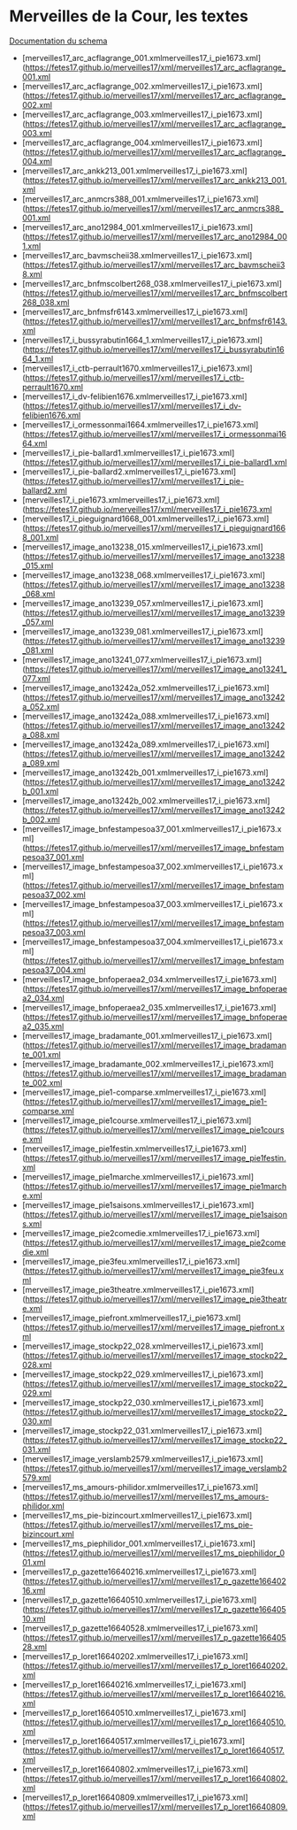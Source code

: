 
# Merveilles de la Cour, les textes

[Documentation du schema](https://fetes17.github.io/merveilles17/merveilles17.html)

* [merveilles17_arc_acflagrange_001.xmlmerveilles17_i_pie1673.xml](https://fetes17.github.io/merveilles17/xml/merveilles17_arc_acflagrange_001.xml
* [merveilles17_arc_acflagrange_002.xmlmerveilles17_i_pie1673.xml](https://fetes17.github.io/merveilles17/xml/merveilles17_arc_acflagrange_002.xml
* [merveilles17_arc_acflagrange_003.xmlmerveilles17_i_pie1673.xml](https://fetes17.github.io/merveilles17/xml/merveilles17_arc_acflagrange_003.xml
* [merveilles17_arc_acflagrange_004.xmlmerveilles17_i_pie1673.xml](https://fetes17.github.io/merveilles17/xml/merveilles17_arc_acflagrange_004.xml
* [merveilles17_arc_ankk213_001.xmlmerveilles17_i_pie1673.xml](https://fetes17.github.io/merveilles17/xml/merveilles17_arc_ankk213_001.xml
* [merveilles17_arc_anmcrs388_001.xmlmerveilles17_i_pie1673.xml](https://fetes17.github.io/merveilles17/xml/merveilles17_arc_anmcrs388_001.xml
* [merveilles17_arc_ano12984_001.xmlmerveilles17_i_pie1673.xml](https://fetes17.github.io/merveilles17/xml/merveilles17_arc_ano12984_001.xml
* [merveilles17_arc_bavmscheii38.xmlmerveilles17_i_pie1673.xml](https://fetes17.github.io/merveilles17/xml/merveilles17_arc_bavmscheii38.xml
* [merveilles17_arc_bnfmscolbert268_038.xmlmerveilles17_i_pie1673.xml](https://fetes17.github.io/merveilles17/xml/merveilles17_arc_bnfmscolbert268_038.xml
* [merveilles17_arc_bnfmsfr6143.xmlmerveilles17_i_pie1673.xml](https://fetes17.github.io/merveilles17/xml/merveilles17_arc_bnfmsfr6143.xml
* [merveilles17_i_bussyrabutin1664_1.xmlmerveilles17_i_pie1673.xml](https://fetes17.github.io/merveilles17/xml/merveilles17_i_bussyrabutin1664_1.xml
* [merveilles17_i_ctb-perrault1670.xmlmerveilles17_i_pie1673.xml](https://fetes17.github.io/merveilles17/xml/merveilles17_i_ctb-perrault1670.xml
* [merveilles17_i_dv-felibien1676.xmlmerveilles17_i_pie1673.xml](https://fetes17.github.io/merveilles17/xml/merveilles17_i_dv-felibien1676.xml
* [merveilles17_i_ormessonmai1664.xmlmerveilles17_i_pie1673.xml](https://fetes17.github.io/merveilles17/xml/merveilles17_i_ormessonmai1664.xml
* [merveilles17_i_pie-ballard1.xmlmerveilles17_i_pie1673.xml](https://fetes17.github.io/merveilles17/xml/merveilles17_i_pie-ballard1.xml
* [merveilles17_i_pie-ballard2.xmlmerveilles17_i_pie1673.xml](https://fetes17.github.io/merveilles17/xml/merveilles17_i_pie-ballard2.xml
* [merveilles17_i_pie1673.xmlmerveilles17_i_pie1673.xml](https://fetes17.github.io/merveilles17/xml/merveilles17_i_pie1673.xml
* [merveilles17_i_pieguignard1668_001.xmlmerveilles17_i_pie1673.xml](https://fetes17.github.io/merveilles17/xml/merveilles17_i_pieguignard1668_001.xml
* [merveilles17_image_ano13238_015.xmlmerveilles17_i_pie1673.xml](https://fetes17.github.io/merveilles17/xml/merveilles17_image_ano13238_015.xml
* [merveilles17_image_ano13238_068.xmlmerveilles17_i_pie1673.xml](https://fetes17.github.io/merveilles17/xml/merveilles17_image_ano13238_068.xml
* [merveilles17_image_ano13239_057.xmlmerveilles17_i_pie1673.xml](https://fetes17.github.io/merveilles17/xml/merveilles17_image_ano13239_057.xml
* [merveilles17_image_ano13239_081.xmlmerveilles17_i_pie1673.xml](https://fetes17.github.io/merveilles17/xml/merveilles17_image_ano13239_081.xml
* [merveilles17_image_ano13241_077.xmlmerveilles17_i_pie1673.xml](https://fetes17.github.io/merveilles17/xml/merveilles17_image_ano13241_077.xml
* [merveilles17_image_ano13242a_052.xmlmerveilles17_i_pie1673.xml](https://fetes17.github.io/merveilles17/xml/merveilles17_image_ano13242a_052.xml
* [merveilles17_image_ano13242a_088.xmlmerveilles17_i_pie1673.xml](https://fetes17.github.io/merveilles17/xml/merveilles17_image_ano13242a_088.xml
* [merveilles17_image_ano13242a_089.xmlmerveilles17_i_pie1673.xml](https://fetes17.github.io/merveilles17/xml/merveilles17_image_ano13242a_089.xml
* [merveilles17_image_ano13242b_001.xmlmerveilles17_i_pie1673.xml](https://fetes17.github.io/merveilles17/xml/merveilles17_image_ano13242b_001.xml
* [merveilles17_image_ano13242b_002.xmlmerveilles17_i_pie1673.xml](https://fetes17.github.io/merveilles17/xml/merveilles17_image_ano13242b_002.xml
* [merveilles17_image_bnfestampesoa37_001.xmlmerveilles17_i_pie1673.xml](https://fetes17.github.io/merveilles17/xml/merveilles17_image_bnfestampesoa37_001.xml
* [merveilles17_image_bnfestampesoa37_002.xmlmerveilles17_i_pie1673.xml](https://fetes17.github.io/merveilles17/xml/merveilles17_image_bnfestampesoa37_002.xml
* [merveilles17_image_bnfestampesoa37_003.xmlmerveilles17_i_pie1673.xml](https://fetes17.github.io/merveilles17/xml/merveilles17_image_bnfestampesoa37_003.xml
* [merveilles17_image_bnfestampesoa37_004.xmlmerveilles17_i_pie1673.xml](https://fetes17.github.io/merveilles17/xml/merveilles17_image_bnfestampesoa37_004.xml
* [merveilles17_image_bnfoperaea2_034.xmlmerveilles17_i_pie1673.xml](https://fetes17.github.io/merveilles17/xml/merveilles17_image_bnfoperaea2_034.xml
* [merveilles17_image_bnfoperaea2_035.xmlmerveilles17_i_pie1673.xml](https://fetes17.github.io/merveilles17/xml/merveilles17_image_bnfoperaea2_035.xml
* [merveilles17_image_bradamante_001.xmlmerveilles17_i_pie1673.xml](https://fetes17.github.io/merveilles17/xml/merveilles17_image_bradamante_001.xml
* [merveilles17_image_bradamante_002.xmlmerveilles17_i_pie1673.xml](https://fetes17.github.io/merveilles17/xml/merveilles17_image_bradamante_002.xml
* [merveilles17_image_pie1-comparse.xmlmerveilles17_i_pie1673.xml](https://fetes17.github.io/merveilles17/xml/merveilles17_image_pie1-comparse.xml
* [merveilles17_image_pie1course.xmlmerveilles17_i_pie1673.xml](https://fetes17.github.io/merveilles17/xml/merveilles17_image_pie1course.xml
* [merveilles17_image_pie1festin.xmlmerveilles17_i_pie1673.xml](https://fetes17.github.io/merveilles17/xml/merveilles17_image_pie1festin.xml
* [merveilles17_image_pie1marche.xmlmerveilles17_i_pie1673.xml](https://fetes17.github.io/merveilles17/xml/merveilles17_image_pie1marche.xml
* [merveilles17_image_pie1saisons.xmlmerveilles17_i_pie1673.xml](https://fetes17.github.io/merveilles17/xml/merveilles17_image_pie1saisons.xml
* [merveilles17_image_pie2comedie.xmlmerveilles17_i_pie1673.xml](https://fetes17.github.io/merveilles17/xml/merveilles17_image_pie2comedie.xml
* [merveilles17_image_pie3feu.xmlmerveilles17_i_pie1673.xml](https://fetes17.github.io/merveilles17/xml/merveilles17_image_pie3feu.xml
* [merveilles17_image_pie3theatre.xmlmerveilles17_i_pie1673.xml](https://fetes17.github.io/merveilles17/xml/merveilles17_image_pie3theatre.xml
* [merveilles17_image_piefront.xmlmerveilles17_i_pie1673.xml](https://fetes17.github.io/merveilles17/xml/merveilles17_image_piefront.xml
* [merveilles17_image_stockp22_028.xmlmerveilles17_i_pie1673.xml](https://fetes17.github.io/merveilles17/xml/merveilles17_image_stockp22_028.xml
* [merveilles17_image_stockp22_029.xmlmerveilles17_i_pie1673.xml](https://fetes17.github.io/merveilles17/xml/merveilles17_image_stockp22_029.xml
* [merveilles17_image_stockp22_030.xmlmerveilles17_i_pie1673.xml](https://fetes17.github.io/merveilles17/xml/merveilles17_image_stockp22_030.xml
* [merveilles17_image_stockp22_031.xmlmerveilles17_i_pie1673.xml](https://fetes17.github.io/merveilles17/xml/merveilles17_image_stockp22_031.xml
* [merveilles17_image_verslamb2579.xmlmerveilles17_i_pie1673.xml](https://fetes17.github.io/merveilles17/xml/merveilles17_image_verslamb2579.xml
* [merveilles17_ms_amours-philidor.xmlmerveilles17_i_pie1673.xml](https://fetes17.github.io/merveilles17/xml/merveilles17_ms_amours-philidor.xml
* [merveilles17_ms_pie-bizincourt.xmlmerveilles17_i_pie1673.xml](https://fetes17.github.io/merveilles17/xml/merveilles17_ms_pie-bizincourt.xml
* [merveilles17_ms_piephilidor_001.xmlmerveilles17_i_pie1673.xml](https://fetes17.github.io/merveilles17/xml/merveilles17_ms_piephilidor_001.xml
* [merveilles17_p_gazette16640216.xmlmerveilles17_i_pie1673.xml](https://fetes17.github.io/merveilles17/xml/merveilles17_p_gazette16640216.xml
* [merveilles17_p_gazette16640510.xmlmerveilles17_i_pie1673.xml](https://fetes17.github.io/merveilles17/xml/merveilles17_p_gazette16640510.xml
* [merveilles17_p_gazette16640528.xmlmerveilles17_i_pie1673.xml](https://fetes17.github.io/merveilles17/xml/merveilles17_p_gazette16640528.xml
* [merveilles17_p_loret16640202.xmlmerveilles17_i_pie1673.xml](https://fetes17.github.io/merveilles17/xml/merveilles17_p_loret16640202.xml
* [merveilles17_p_loret16640216.xmlmerveilles17_i_pie1673.xml](https://fetes17.github.io/merveilles17/xml/merveilles17_p_loret16640216.xml
* [merveilles17_p_loret16640510.xmlmerveilles17_i_pie1673.xml](https://fetes17.github.io/merveilles17/xml/merveilles17_p_loret16640510.xml
* [merveilles17_p_loret16640517.xmlmerveilles17_i_pie1673.xml](https://fetes17.github.io/merveilles17/xml/merveilles17_p_loret16640517.xml
* [merveilles17_p_loret16640802.xmlmerveilles17_i_pie1673.xml](https://fetes17.github.io/merveilles17/xml/merveilles17_p_loret16640802.xml
* [merveilles17_p_loret16640809.xmlmerveilles17_i_pie1673.xml](https://fetes17.github.io/merveilles17/xml/merveilles17_p_loret16640809.xml
